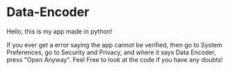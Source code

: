 # Data-Encoder

Hello, this is my app made in python! 

If you ever get a error saying the app cannot be verified, then go to System Preferences, go to Security and Privacy, and where it says Data Encoder, press "Open Anyway".
Feel Free to look at the code if you have any doubts!
